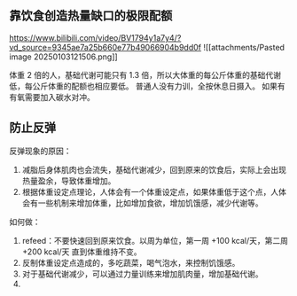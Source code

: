 ## 靠饮食创造热量缺口的极限配额
https://www.bilibili.com/video/BV1794y1a7y4/?vd_source=9345ae7a25b660e77b49066904b9dd0f
![[attachments/Pasted image 20250103121506.png]]

体重 2 倍的人，基础代谢可能只有 1.3 倍，所以大体重的每公斤体重的基础代谢低，每公斤体重的配额也相应要低。
普通人没有力训，全按休息日摄入。
如果有有氧需要加入碳水对冲。


## 防止反弹
反弹现象的原因：
1. 减脂后身体肌肉也会流失，基础代谢减少，回到原来的饮食后，实际上会出现热量盈余，导致体重增加。
2. 根据体重设定点理论，人体会有一个体重设定点，如果体重低于这个点，人体会有一些机制来增加体重，比如增加食欲，增加饥饿感，减少代谢等。

如何做：
1. refeed：不要快速回到原来饮食。以周为单位，第一周 +100 kcal/天，第二周 +200 kcal/天 直到体重维持不变。
2. 反制体重设定点造成的，多吃蔬菜，喝气泡水，来控制饥饿感。 
3. 对于基础代谢减少，可以通过力量训练来增加肌肉量，增加基础代谢。
4. 




